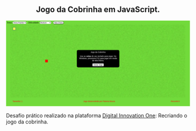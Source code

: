 <h2 align="center">Jogo da Cobrinha em JavaScript.</h2>
<p align="center">
  <a href="https://palomamourap.github.io/dio/" rel="nofollow">
    <img src="https://raw.githubusercontent.com/palomamourap/jogodacobrinha/main/css/images/splash.png" alt="Jogo da Cobrinha" style="max-width:100%;">
  </a>
  <br>
</p>

Desafio prático realizado na plataforma <a href="https://web.digitalinnovation.one/home" target="_blank">Digital Innovation One</a>: Recriando o jogo da cobrinha.
